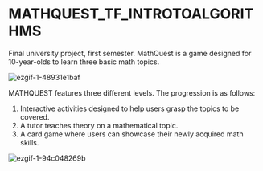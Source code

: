 # MATHQUEST_TF_INTROTOALGORITHMS
Final university project, first semester. MathQuest is a game designed for 10-year-olds to learn three basic math topics.

![ezgif-1-48931e1baf](https://github.com/user-attachments/assets/90d8d6df-0fae-4b67-a784-043ba9d3f664)

MATHQUEST features three different levels. The progression is as follows:
1. Interactive activities designed to help users grasp the topics to be covered.
2. A tutor teaches theory on a mathematical topic.
3. A card game where users can showcase their newly acquired math skills.


![ezgif-1-94c048269b](https://github.com/user-attachments/assets/2fe6d176-00c0-4ded-89e3-88f04132d6e4)

